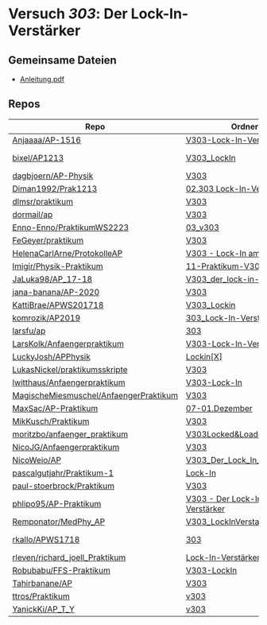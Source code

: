 # Versuch *303*: Der Lock-In-Verstärker

## Gemeinsame Dateien
- [Anleitung.pdf](https://docs.google.com/viewer?url=https://raw.githubusercontent.com/LukasNickel/praktikumsskripte/master/V303/Anleitung.pdf)

## Repos

|                                          Repo                                          |                                                            Ordner                                                            |                                                                                                                                                    PDFs                                                                                                                                                     |
|----------------------------------------------------------------------------------------|------------------------------------------------------------------------------------------------------------------------------|-------------------------------------------------------------------------------------------------------------------------------------------------------------------------------------------------------------------------------------------------------------------------------------------------------------|
|[Anjaaaa/AP-1516](../repo/Anjaaaa/AP-1516)                                              |[V303-Lock-In-Verstärker](https://github.com/anjabeck/AP-1516/tree/master/V303-Lock-In-Verst%C3%A4rker)                       |[Protokoll.pdf](https://docs.google.com/viewer?url=https://raw.githubusercontent.com/Anjaaaa/AP-1516/master/V303-Lock-In-Verst%C3%A4rker/Protokoll.pdf)                                                                                                                                                      |
|[bixel/AP1213](../repo/bixel/AP1213)                                                    |[V303_LockIn](https://github.com/bixel/AP1213/tree/master/V303_LockIn)                                                        |[Protokoll_2008_LockIn.pdf](https://docs.google.com/viewer?url=https://raw.githubusercontent.com/bixel/AP1213/master/V303_LockIn/Protokoll_2008_LockIn.pdf)<br/>[v303_protokoll.pdf](https://docs.google.com/viewer?url=https://raw.githubusercontent.com/bixel/AP1213/master/V303_LockIn/v303_protokoll.pdf)|
|[dagbjoern/AP-Physik](../repo/dagbjoern/AP-Physik)                                      |[V303](https://github.com/dagbjoern/AP-Physik/tree/master/V303)                                                               |–                                                                                                                                                                                                                                                                                                            |
|[Diman1992/Prak1213](../repo/Diman1992/Prak1213)                                        |[02.303 Lock-In-Verstaerker](https://github.com/Diman1992/Prak1213/tree/master/02.303%20Lock-In-Verstaerker)                  |–                                                                                                                                                                                                                                                                                                            |
|[dlmsr/praktikum](../repo/dlmsr/praktikum)                                              |[V303](https://github.com/dlmsr/praktikum/tree/master/V303)                                                                   |–                                                                                                                                                                                                                                                                                                            |
|[dormail/ap](../repo/dormail/ap)                                                        |[V303](https://github.com/dormail/ap/tree/main/V303)                                                                          |–                                                                                                                                                                                                                                                                                                            |
|[Enno-Enno/PraktikumWS2223](../repo/Enno-Enno/PraktikumWS2223)                          |[03_v303](https://github.com/Enno-Enno/PraktikumWS2223/tree/main/03_v303)                                                     |–                                                                                                                                                                                                                                                                                                            |
|[FeGeyer/praktikum](../repo/FeGeyer/praktikum)                                          |[V303](https://github.com/FeGeyer/praktikum/tree/master/3_Semester/V303)                                                      |[V303.pdf](https://docs.google.com/viewer?url=https://raw.githubusercontent.com/FeGeyer/praktikum/master/3_Semester/PDF%20Dateien/V303.pdf)                                                                                                                                                                  |
|[HelenaCarlArne/ProtokolleAP](../repo/HelenaCarlArne/ProtokolleAP)                      |[V303 - Lock-In amplifier](https://github.com/HelenaCarlArne/ProtokolleAP/tree/master/V303%20-%20Lock-In%20amplifier)         |–                                                                                                                                                                                                                                                                                                            |
|[Imigir/Physik-Praktikum](../repo/Imigir/Physik-Praktikum)                              |[11-Praktikum-V303](https://github.com/Imigir/Physik-Praktikum/tree/master/11-Praktikum-V303)                                 |–                                                                                                                                                                                                                                                                                                            |
|[JaLuka98/AP_17-18](../repo/JaLuka98/AP_17-18)                                          |[V303_der_lock-in-verstaerker](https://github.com/JaLuka98/AP_17-18/tree/master/V303_der_lock-in-verstaerker)                 |–                                                                                                                                                                                                                                                                                                            |
|[jana-banana/AP-2020](../repo/jana-banana/AP-2020)                                      |[V303](https://github.com/jana-banana/AP-2020/tree/main/we%20did%20that/V303)                                                 |–                                                                                                                                                                                                                                                                                                            |
|[KattiBrae/APWS201718](../repo/KattiBrae/APWS201718)                                    |[V303_Lockin](https://github.com/KattiBrae/APWS201718/tree/master/AP1/V303_Lockin)                                            |–                                                                                                                                                                                                                                                                                                            |
|[komrozik/AP2019](../repo/komrozik/AP2019)                                              |[303_Lock-In-Verstaerker](https://github.com/komrozik/AP2019/tree/master/303_Lock-In-Verstaerker)                             |[303_Lock_In_Verstärker.pdf](https://docs.google.com/viewer?url=https://raw.githubusercontent.com/komrozik/AP2019/master/303_Lock-In-Verstaerker/303_Lock_In_Verst%C3%A4rker.pdf)                                                                                                                            |
|[larsfu/ap](../repo/larsfu/ap)                                                          |[303](https://github.com/larsfu/ap/tree/master/303)                                                                           |–                                                                                                                                                                                                                                                                                                            |
|[LarsKolk/Anfaengerpraktikum](../repo/LarsKolk/Anfaengerpraktikum)                      |[V303-Lock-In-Verstärker](https://github.com/LarsKolk/Anfaengerpraktikum/tree/master/V303-Lock-In-Verst%C3%A4rker)            |[main.pdf](https://docs.google.com/viewer?url=https://raw.githubusercontent.com/LarsKolk/Anfaengerpraktikum/master/V303-Lock-In-Verst%C3%A4rker/main.pdf)                                                                                                                                                    |
|[LuckyJosh/APPhysik](../repo/LuckyJosh/APPhysik)                                        |[Lockin[X]](https://github.com/LuckyJosh/APPhysik/tree/master/Lockin%5BX%5D)                                                  |–                                                                                                                                                                                                                                                                                                            |
|[LukasNickel/praktikumsskripte](../repo/LukasNickel/praktikumsskripte)                  |[V303](https://github.com/LukasNickel/praktikumsskripte/tree/master/V303)                                                     |[main.pdf](https://docs.google.com/viewer?url=https://raw.githubusercontent.com/LukasNickel/praktikumsskripte/master/V303/build/main.pdf)                                                                                                                                                                    |
|[lwitthaus/Anfaengerpraktikum](../repo/lwitthaus/Anfaengerpraktikum)                    |[V303-Lock-In](https://github.com/lwitthaus/Anfaengerpraktikum/tree/master/V303-Lock-In)                                      |–                                                                                                                                                                                                                                                                                                            |
|[MagischeMiesmuschel/AnfaengerPraktikum](../repo/MagischeMiesmuschel/AnfaengerPraktikum)|[V303](https://github.com/MagischeMiesmuschel/AnfaengerPraktikum/tree/master/V303)                                            |–                                                                                                                                                                                                                                                                                                            |
|[MaxSac/AP-Praktikum](../repo/MaxSac/AP-Praktikum)                                      |[07-01.Dezember](https://github.com/MaxSac/AP-Praktikum/tree/master/07-01.Dezember)                                           |[main.pdf](https://docs.google.com/viewer?url=https://raw.githubusercontent.com/MaxSac/AP-Praktikum/master/07-01.Dezember/build/main.pdf)                                                                                                                                                                    |
|[MikKusch/Praktikum](../repo/MikKusch/Praktikum)                                        |[V303](https://github.com/MikKusch/Praktikum/tree/master/V303)                                                                |–                                                                                                                                                                                                                                                                                                            |
|[moritzbo/anfaenger_praktikum](../repo/moritzbo/anfaenger_praktikum)                    |[V303Locked&Loaded](https://github.com/moritzbo/anfaenger_praktikum/tree/main/V303Locked%26Loaded)                            |–                                                                                                                                                                                                                                                                                                            |
|[NicoJG/Anfaengerpraktikum](../repo/NicoJG/Anfaengerpraktikum)                          |[V303](https://github.com/NicoJG/Anfaengerpraktikum/tree/master/V303)                                                         |[Abgabe.pdf](https://docs.google.com/viewer?url=https://raw.githubusercontent.com/NicoJG/Anfaengerpraktikum/master/V303/Abgabe.pdf)                                                                                                                                                                          |
|[NicoWeio/AP](../repo/NicoWeio/AP)                                                      |[V303_Der_Lock_In_Verstaerker](https://github.com/NicoWeio/AP/tree/gh-pages/V303_Der_Lock_In_Verstaerker)                     |[main.pdf](https://docs.google.com/viewer?url=https://raw.githubusercontent.com/NicoWeio/AP/gh-pages/V303_Der_Lock_In_Verstaerker/build/main.pdf)                                                                                                                                                            |
|[pascalgutjahr/Praktikum-1](../repo/pascalgutjahr/Praktikum-1)                          |[Lock-In](https://github.com/pascalgutjahr/Praktikum-1/tree/master/Lock-In)                                                   |–                                                                                                                                                                                                                                                                                                            |
|[paul-stoerbrock/Praktikum](../repo/paul-stoerbrock/Praktikum)                          |[V303](https://github.com/paul-stoerbrock/Praktikum/tree/master/V303)                                                         |–                                                                                                                                                                                                                                                                                                            |
|[phlipo95/AP-Praktikum](../repo/phlipo95/AP-Praktikum)                                  |[V303 - Der Lock-In-Verstärker](https://github.com/phlipo95/AP-Praktikum/tree/master/V303%20-%20Der%20Lock-In-Verst%C3%A4rker)|–                                                                                                                                                                                                                                                                                                            |
|[Remponator/MedPhy_AP](../repo/Remponator/MedPhy_AP)                                    |[V303_LockInVerstaerker](https://github.com/Remponator/MedPhy_AP/tree/master/V303_LockInVerstaerker)                          |[Main.pdf](https://docs.google.com/viewer?url=https://raw.githubusercontent.com/Remponator/MedPhy_AP/master/V303_LockInVerstaerker/Main.pdf)                                                                                                                                                                 |
|[rkallo/APWS1718](../repo/rkallo/APWS1718)                                              |[303](https://github.com/rkallo/APWS1718/tree/master/303)                                                                     |[protokoll_Lars.pdf](https://docs.google.com/viewer?url=https://raw.githubusercontent.com/rkallo/APWS1718/master/303/protokoll_Lars.pdf)<br/>[V303.pdf](https://docs.google.com/viewer?url=https://raw.githubusercontent.com/rkallo/APWS1718/master/303/V303.pdf)                                            |
|[rleven/richard_joell_Praktikum](../repo/rleven/richard_joell_Praktikum)                |[Lock-In-Verstärker[done]](https://github.com/rleven/richard_joell_Praktikum/tree/master/Lock-In-Verst%C3%A4rker%5Bdone%5D)   |–                                                                                                                                                                                                                                                                                                            |
|[Robubabu/FFS-Praktikum](../repo/Robubabu/FFS-Praktikum)                                |[V303-LockIn](https://github.com/Robubabu/FFS-Praktikum/tree/master/V303-LockIn)                                              |[V303.pdf](https://docs.google.com/viewer?url=https://raw.githubusercontent.com/Robubabu/FFS-Praktikum/master/Versuchs_pdfs/WS/V303.pdf)                                                                                                                                                                     |
|[Tahirbanane/AP](../repo/Tahirbanane/AP)                                                |[V303](https://github.com/Tahirbanane/AP/tree/main/V303)                                                                      |–                                                                                                                                                                                                                                                                                                            |
|[ttros/Praktikum](../repo/ttros/Praktikum)                                              |[v303](https://github.com/ttros/Praktikum/tree/main/Protokolle/v303)                                                          |–                                                                                                                                                                                                                                                                                                            |
|[YanickKi/AP_T_Y](../repo/YanickKi/AP_T_Y)                                              |[v303](https://github.com/YanickKi/AP_T_Y/tree/main/v303)                                                                     |–                                                                                                                                                                                                                                                                                                            |
